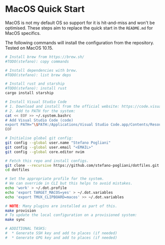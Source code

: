 # MacOS Quick Start

MacOS is not my default OS so support for it is hit-and-miss and won't be optimised.
These steps aim to replace the quick start in the `README.md` for MacOS specifics.

The following commands will install the configuration from the repository.
Tested on MacOS 10.15.

```bash
# Install brew from https://brew.sh/
#TODO(stefano): copy commands

# Install dependencies with brew.
#TODO(stefano): list brew deps

# Install rust and starship
#TODO(stefano): install rust
cargo install starship

# Install Visual Studio Code
# 1. Download and install from the official website: https://code.visualstudio.com/docs/setup/mac#_installation
# 2. Add to PATH for the system:
cat << EOF >> ~/.system.bashrc
# Add Visual Studio Code (code)
export PATH="\$PATH:/Applications/Visual Studio Code.app/Contents/Resources/app/bin"
EOF

# Initialise global git config:
git config --global user.name "Stefano Pogliani"
git config --global user.email "<EMAIL>"
git config --global core.editor nvim

# Fetch this repo and install configs.
git clone --recursive https://github.com/stefano-pogliani/dotfiles.git
cd dotfiles

# Set the appropriate profile for the system.
# We can override in CLI but this helps to avoid mistakes.
echo 'work' > ~/.dot.profile
echo 'export TARGET_MACOS=yes' > ~/.dot.variables
echo 'export TMUX_CLIPBOARD=macos' >> ~/.dot.variables

# NOTE: Many plugins are installed as part of this.
make provision
# To update the local configuration on a provisioned system:
make sync

# ADDITIONAL TASKS:
#  * Generate SSH key and add to places (if needed)
#  * Generate GPG key and add to places (if needed)
```
